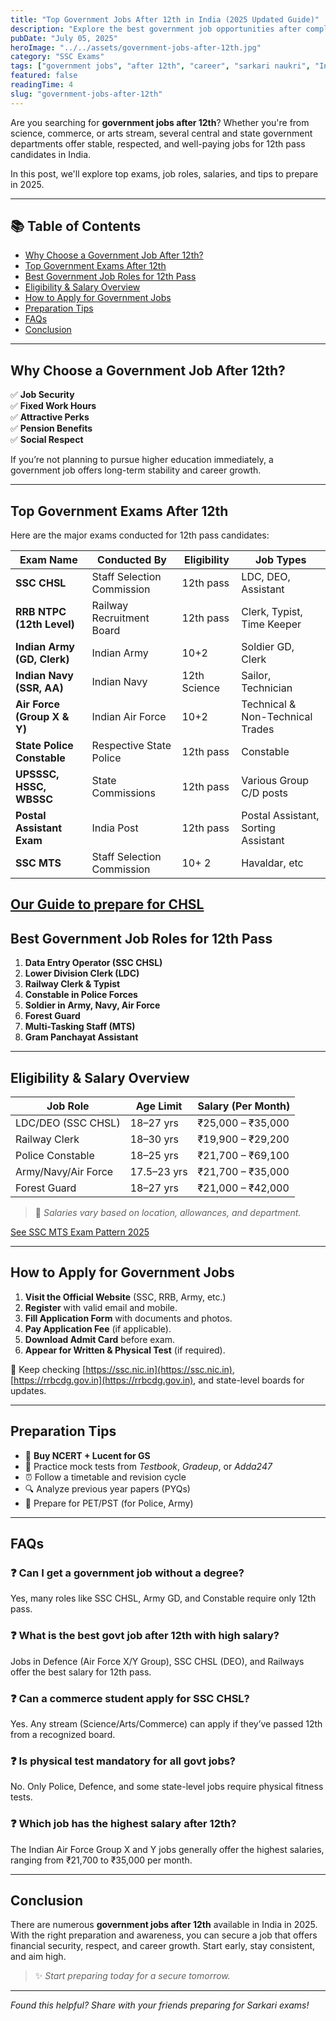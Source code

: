 ```yaml
---
title: "Top Government Jobs After 12th in India (2025 Updated Guide)"
description: "Explore the best government job opportunities after completing 12th in India. Learn about eligibility, exams, salary, and how to apply."
pubDate: "July 05, 2025"
heroImage: "../../assets/government-jobs-after-12th.jpg"
category: "SSC Exams"
tags: ["government jobs", "after 12th", "career", "sarkari naukri", "India"]
featured: false
readingTime: 4
slug: "government-jobs-after-12th"
---
```



Are you searching for **government jobs after 12th**? Whether you're from science, commerce, or arts stream, several central and state government departments offer stable, respected, and well-paying jobs for 12th pass candidates in India.

In this post, we'll explore top exams, job roles, salaries, and tips to prepare in 2025.

---

## 📚 Table of Contents

- [Why Choose a Government Job After 12th?](#why-choose-a-government-job-after-12th)
- [Top Government Exams After 12th](#top-government-exams-after-12th)
- [Best Government Job Roles for 12th Pass](#best-government-job-roles-for-12th-pass)
- [Eligibility & Salary Overview](#eligibility--salary-overview)
- [How to Apply for Government Jobs](#how-to-apply-for-government-jobs)
- [Preparation Tips](#preparation-tips)
- [FAQs](#faqs)
- [Conclusion](#conclusion)

---

## Why Choose a Government Job After 12th?

✅ **Job Security**  
✅ **Fixed Work Hours**  
✅ **Attractive Perks**  
✅ **Pension Benefits**  
✅ **Social Respect**

If you’re not planning to pursue higher education immediately, a government job offers long-term stability and career growth.

---

## Top Government Exams After 12th

Here are the major exams conducted for 12th pass candidates:

| Exam Name | Conducted By | Eligibility | Job Types |
|-----------|--------------|-------------|-----------|
| **SSC CHSL** | Staff Selection Commission | 12th pass | LDC, DEO, Assistant |
| **RRB NTPC (12th Level)** | Railway Recruitment Board | 12th pass | Clerk, Typist, Time Keeper |
| **Indian Army (GD, Clerk)** | Indian Army | 10+2 | Soldier GD, Clerk |
| **Indian Navy (SSR, AA)** | Indian Navy | 12th Science | Sailor, Technician |
| **Air Force (Group X & Y)** | Indian Air Force | 10+2 | Technical & Non-Technical Trades |
| **State Police Constable** | Respective State Police | 12th pass | Constable |
| **UPSSSC, HSSC, WBSSC** | State Commissions | 12th pass | Various Group C/D posts |
| **Postal Assistant Exam** | India Post | 12th pass | Postal Assistant, Sorting Assistant |
| **SSC MTS** | Staff Selection Commission | 10+ 2 | Havaldar, etc |

[Our Guide to prepare for CHSL](https://eduware.vercel.app/blog/ssc-chsl-2025-preparation-strategy/)
---

## Best Government Job Roles for 12th Pass

1. **Data Entry Operator (SSC CHSL)**
2. **Lower Division Clerk (LDC)**
3. **Railway Clerk & Typist**
4. **Constable in Police Forces**
5. **Soldier in Army, Navy, Air Force**
6. **Forest Guard**
7. **Multi-Tasking Staff (MTS)**
8. **Gram Panchayat Assistant**

---

## Eligibility & Salary Overview

| Job Role | Age Limit | Salary (Per Month) |
|----------|-----------|---------------------|
| LDC/DEO (SSC CHSL) | 18–27 yrs | ₹25,000 – ₹35,000 |
| Railway Clerk | 18–30 yrs | ₹19,900 – ₹29,200 |
| Police Constable | 18–25 yrs | ₹21,700 – ₹69,100 |
| Army/Navy/Air Force | 17.5–23 yrs | ₹21,700 – ₹35,000 |
| Forest Guard | 18–27 yrs | ₹21,000 – ₹42,000 |

> 📌 *Salaries vary based on location, allowances, and department.*

[See SSC MTS Exam Pattern 2025](https://eduware.vercel.app/blog/ssc-mts-2025-new-exam-pattern/)

---

## How to Apply for Government Jobs

1. **Visit the Official Website** (SSC, RRB, Army, etc.)
2. **Register** with valid email and mobile.
3. **Fill Application Form** with documents and photos.
4. **Pay Application Fee** (if applicable).
5. **Download Admit Card** before exam.
6. **Appear for Written & Physical Test** (if required).

📍 Keep checking [https://ssc.nic.in](https://ssc.nic.in), [https://rrbcdg.gov.in](https://rrbcdg.gov.in), and state-level boards for updates.

---

## Preparation Tips

- 📘 **Buy NCERT + Lucent for GS**
- 📝 Practice mock tests from *Testbook*, *Gradeup*, or *Adda247*
- ⏰ Follow a timetable and revision cycle
- 🔍 Analyze previous year papers (PYQs)
- 💪 Prepare for PET/PST (for Police, Army)

---

## FAQs

### ❓ Can I get a government job without a degree?
Yes, many roles like SSC CHSL, Army GD, and Constable require only 12th pass.

### ❓ What is the best govt job after 12th with high salary?
Jobs in Defence (Air Force X/Y Group), SSC CHSL (DEO), and Railways offer the best salary for 12th pass.

### ❓ Can a commerce student apply for SSC CHSL?
Yes. Any stream (Science/Arts/Commerce) can apply if they’ve passed 12th from a recognized board.

### ❓ Is physical test mandatory for all govt jobs?
No. Only Police, Defence, and some state-level jobs require physical fitness tests.

### ❓ Which job has the highest salary after 12th?
The Indian Air Force Group X and Y jobs generally offer the highest salaries, ranging from ₹21,700 to ₹35,000 per month.

---

## Conclusion

There are numerous **government jobs after 12th** available in India in 2025. With the right preparation and awareness, you can secure a job that offers financial security, respect, and career growth. Start early, stay consistent, and aim high.

> ✨ *Start preparing today for a secure tomorrow.*

---

*Found this helpful? Share with your friends preparing for Sarkari exams!*
